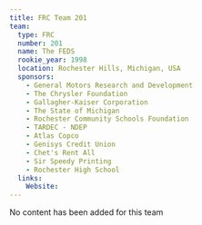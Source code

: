 ```yaml
---
title: FRC Team 201
team:
  type: FRC
  number: 201
  name: The FEDS
  rookie_year: 1998
  location: Rochester Hills, Michigan, USA
  sponsors:
    - General Motors Research and Development
    - The Chrysler Foundation
    - Gallagher-Kaiser Corporation
    - The State of Michigan
    - Rochester Community Schools Foundation
    - TARDEC - NDEP
    - Atlas Copco
    - Genisys Credit Union
    - Chet's Rent All
    - Sir Speedy Printing
    - Rochester High School
  links:
    Website: 
---
```

No content has been added for this team